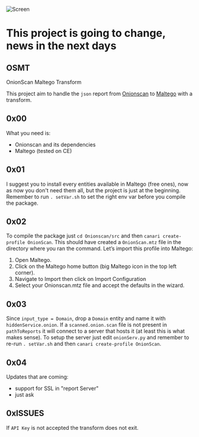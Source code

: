 ![Screen](https://i.imgur.com/ccqwEUv.png)

# This project is going to change, news in the next days

## OSMT
OnionScan Maltego Transform

This project aim to handle the `json` report from [Onionscan](https://github.com/s-rah/onionscan) to [Maltego](https://www.paterva.com/web7/buy/maltego-clients/maltego-ce.php) with a transform.

## 0x00
What you need is:
* Onionscan and its dependencies
* Maltego (tested on CE)

## 0x01
I suggest you to install every entities available in Maltego (free ones), now as now you don't need them all, but the project is just at the beginning. Remember to run `. setVar.sh` to set the right env var before you compile the package.

## 0x02
To compile the package just `cd Onionscan/src` and then `canari create-profile OnionScan`. This should have created a `OnionScan.mtz` file in the directory where you ran the command. Let’s import this profile into Maltego:

1. Open Maltego.
2. Click on the Maltego home button (big Maltego icon in the top left corner).
3. Navigate to Import then click on Import Configuration
4. Select your Onionscan.mtz file and accept the defaults in the wizard.

## 0x03
Since `input_type = Domain`, drop a `Domain` entity and name it with `hiddenService.onion`. If a `scanned.onion.scan` file is not present in `pathToReports` it will connect to a server that hosts it (at least this is what makes sense). To setup the server just edit `onionServ.py` and remember to re-run `. setVar.sh` and then `canari create-profile OnionScan`.

## 0x04
Updates that are coming:
- support for SSL in "report Server"
- just ask

## 0xISSUES
If `API Key` is not accepted the transform does not exit.
